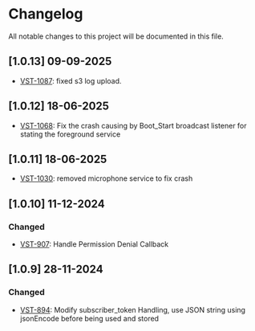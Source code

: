 # Changelog

All notable changes to this project will be documented in this file.

## [1.0.13] 09-09-2025
- [VST-1087](https://exotel.atlassian.net/browse/VST-1087): fixed s3 log upload.

## [1.0.12] 18-06-2025
- [VST-1068](https://exotel.atlassian.net/browse/VST-1068): Fix the crash causing by Boot_Start broadcast listener for stating the foreground service

## [1.0.11] 18-06-2025
- [VST-1030](https://exotel.atlassian.net/browse/VST-1030): removed microphone service to fix crash

## [1.0.10] 11-12-2024
### Changed
* [VST-907](https://exotel.atlassian.net/browse/VST-907): Handle Permission Denial Callback

## [1.0.9] 28-11-2024
### Changed
* [VST-894](https://exotel.atlassian.net/browse/VST-894): Modify subscriber_token Handling, use JSON string using jsonEncode before being used and stored
